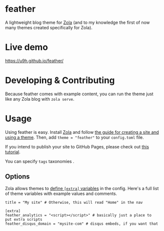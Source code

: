 # feather
A lightweight blog theme for [Zola](https://www.getzola.org/) (and to my knowledge the first of now
many themes created specifically for Zola).

# Live demo
https://u9h.github.io/feather/

# Developing & Contributing
Because feather comes with example content, you can run the theme just like any Zola
blog with `zola serve`.

# Usage
Using feather is easy.  Install [Zola](https://www.getzola.org/) and follow 
[the guide for creating a site and using a theme](https://www.getzola.org/documentation/themes/installing-and-using-themes/).  Then,
add `theme = "feather"` to your `config.toml` file.

If you intend to publish your site to GitHub Pages, please check out [this
tutorial](https://www.getzola.org/documentation/deployment/github-pages/).

You can specify `tags` taxonomies .

## Options
Zola allows themes to [define `[extra]` variables](https://www.getzola.org/documentation/getting-started/configuration/)
in the config. Here's a full list of theme variables with example values and comments.

```
title = "My site" # Otherwise, this will read "Home" in the nav

[extra]
feather_analytics = "<script></script>" # basically just a place to put extra scripts
feather_disqus_domain = "mysite-com" # disqus embeds, if you want that
```
